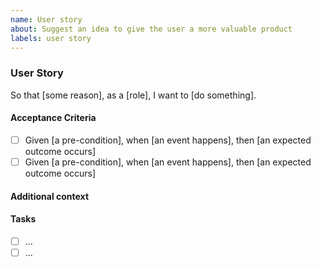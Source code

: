 ```yaml
---
name: User story
about: Suggest an idea to give the user a more valuable product
labels: user story
---
```


### User Story

<!-- A user story to describe why a user wants to do something, who the user is and what they want to do -->

So that [some reason], as a [role], I want to [do something].

<!-- optional: Instead of [existing behaviour] -->

#### Acceptance Criteria

<!-- Required artifacts to accept this feature as completed. -->

-  [ ] Given [a pre-condition], when [an event happens], then [an expected outcome occurs]
-  [ ] Given [a pre-condition], when [an event happens], then [an expected outcome occurs]

#### Additional context

<!-- Add any other context or mocked CLI commands or screenshots about the feature request here.-->

#### Tasks

<!-- Tasks needed to complete this enabler -->

-  [ ] ...
-  [ ] ...
